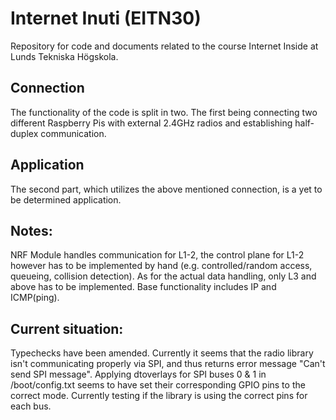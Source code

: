 # Internet Inuti (EITN30)
Repository for code and documents related to the course Internet Inside at Lunds Tekniska Högskola.

## Connection
The functionality of the code is split in two. The first being connecting two different Raspberry Pis with external 2.4GHz radios and establishing half-duplex communication.

## Application
The second part, which utilizes the above mentioned connection, is a yet to be determined application.


## Notes:
NRF Module handles communication for L1-2, the control plane for L1-2 however has to be implemented by hand (e.g. controlled/random access, queueing, collision detection). As for the actual data handling, only L3 and above has to be implemented. Base functionality includes IP and ICMP(ping).

## Current situation:
Typechecks have been amended. Currently it seems that the radio library isn't communicating properly via SPI, and thus returns error message "Can't send SPI message". Applying dtoverlays for SPI buses 0 & 1 in /boot/config.txt seems to have set their corresponding GPIO pins to the correct mode. Currently testing if the library is using the correct pins for each bus.
